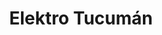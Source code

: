 ---
title: "Elektro Tucumán"
url: /ciudad-autonoma-de-buenos-aires/elektro-tucuman/
shop: Elektrisch
---